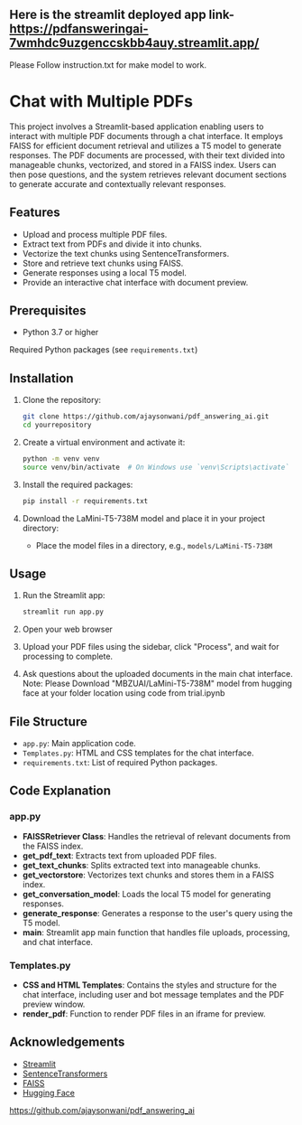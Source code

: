## Here is the streamlit deployed app link- https://pdfansweringai-7wmhdc9uzgenccskbb4auy.streamlit.app/
Please Follow instruction.txt for make model to work.
# Chat with Multiple PDFs

This project involves a Streamlit-based application enabling users to interact with multiple PDF documents through a chat interface. It employs FAISS for efficient document retrieval and utilizes a T5 model to generate responses. The PDF documents are processed, with their text divided into manageable chunks, vectorized, and stored in a FAISS index. Users can then pose questions, and the system retrieves relevant document sections to generate accurate and contextually relevant responses.


## Features

- Upload and process multiple PDF files.
- Extract text from PDFs and divide it into chunks.
- Vectorize the text chunks using SentenceTransformers.
- Store and retrieve text chunks using FAISS.
- Generate responses using a local T5 model.
- Provide an interactive chat interface with document preview.

## Prerequisites

- Python 3.7 or higher

 Required Python packages (see `requirements.txt`)

## Installation

1. Clone the repository:
    ```bash
    git clone https://github.com/ajaysonwani/pdf_answering_ai.git
    cd yourrepository
    ```

2. Create a virtual environment and activate it:
    ```bash
    python -m venv venv
    source venv/bin/activate  # On Windows use `venv\Scripts\activate`
    ```

3. Install the required packages:
    ```bash
    pip install -r requirements.txt
    ```

4. Download the LaMini-T5-738M model and place it in your project directory:
    - Place the model files in a directory, e.g., `models/LaMini-T5-738M`

## Usage

1. Run the Streamlit app:
    ```bash
    streamlit run app.py
    ```

2. Open your web browser


4. Upload your PDF files using the sidebar, click "Process", and wait for processing to complete.


6. Ask questions about the uploaded documents in the main chat interface.
   Note: Please Download "MBZUAI/LaMini-T5-738M" model from hugging face at your folder location using code from trial.ipynb

## File Structure

- `app.py`: Main application code.
- `Templates.py`: HTML and CSS templates for the chat interface.
- `requirements.txt`: List of required Python packages.

## Code Explanation

### app.py

- **FAISSRetriever Class**: Handles the retrieval of relevant documents from the FAISS index.
- **get_pdf_text**: Extracts text from uploaded PDF files.
- **get_text_chunks**: Splits extracted text into manageable chunks.
- **get_vectorstore**: Vectorizes text chunks and stores them in a FAISS index.
- **get_conversation_model**: Loads the local T5 model for generating responses.
- **generate_response**: Generates a response to the user's query using the T5 model.
- **main**: Streamlit app main function that handles file uploads, processing, and chat interface.

### Templates.py

- **CSS and HTML Templates**: Contains the styles and structure for the chat interface, including user and bot message templates and the PDF preview window.
- **render_pdf**: Function to render PDF files in an iframe for preview.


## Acknowledgements

- [Streamlit](https://streamlit.io/)
- [SentenceTransformers](https://www.sbert.net/)
- [FAISS](https://faiss.ai/)
- [Hugging Face](https://huggingface.co/)


https://github.com/ajaysonwani/pdf_answering_ai

  

